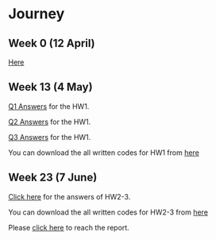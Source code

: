# Journey

## Week 0 (12 April)

[Here](https://github.com/ETM-58D/spring20-ayhanertuglu/tree/master/files/Homework%200/homeworkkk_0.html)

## Week 13 (4 May)

[Q1 Answers](https://github.com/ETM-58D/spring20-ayhanertuglu/tree/master/files/Homework%201/hw1q1.html) for the HW1.

[Q2 Answers](https://github.com/ETM-58D/spring20-ayhanertuglu/tree/master/files/Homework%201/hw1q2.html) for the HW1.

[Q3 Answers](https://github.com/ETM-58D/spring20-ayhanertuglu/tree/master/files/Homework%201/hw1q3.html) for the HW1.

You can download the all written codes for HW1 from [here](https://github.com/ETM-58D/spring20-ayhanertuglu/tree/master/files/Homework%201/q1-2-3.R)

## Week 23 (7 June)

[Click here](https://github.com/ETM-58D/spring20-ayhanertuglu/tree/master/files/Homework%202-3/hw2-3.html) for the answers of HW2-3.

You can download the all written codes for HW2-3 from [here](https://github.com/ETM-58D/spring20-ayhanertuglu/tree/master/files/Homework%202-3/Homework2-3.R)

Please [click here](https://github.com/ETM-58D/spring20-ayhanertuglu/tree/master/files/Homework%202-3/Homework2-3.docx) to reach the report.